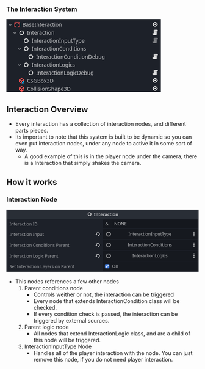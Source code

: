 ### The Interaction System

![Alt text](../assets/basic-interaction-image.png)

## Interaction Overview
- Every interaction has a collection of interaction nodes, and different parts pieces.
- Its important to note that this system is built to be dynamic so you can even put interaction nodes, under any node to active it in some sort of way.
    - A good example of this is in the player node under the camera, there is a Interaction that simply shakes the camera.


## How it works

### Interaction Node

![Alt text](../assets/interaction-node.png)

- This nodes references a few other nodes
    1. Parent conditions node
        - Controls weither or not, the interaction can be triggered
        - Every node that extends InteractionCondition class will be checked.
        - If every condition check is passed, the interaction can be triggered by external sources.
    2. Parent logic node
        - All nodes that extend InteractionLogic class, and are a child of this node will be triggered.
    3. InteractionInputType Node
        - Handles all of the player interaction with the node. You can just remove this node, if you do not need player interaction.

